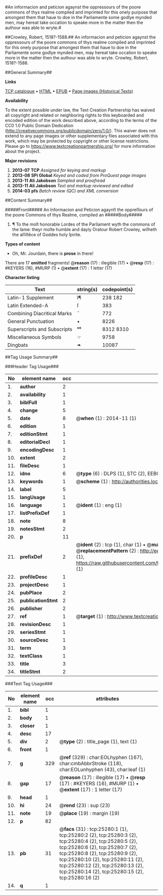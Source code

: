 #An informacion and peticion agaynst the oppressours of the poore commons of thys realme compiled and imprinted for this onely purpose that amongest them that haue to doe in the Parliamente some godlye mynded men, may hereat take occation to speake more in the matter then the authour was able to wryte.#

##Crowley, Robert, 1518?-1588.##
An informacion and peticion agaynst the oppressours of the poore commons of thys realme compiled and imprinted for this onely purpose that amongest them that haue to doe in the Parliamente some godlye mynded men, may hereat take occation to speake more in the matter then the authour was able to wryte.
Crowley, Robert, 1518?-1588.

##General Summary##

**Links**

[TCP catalogue](http://www.ota.ox.ac.uk/tcp/)  • 
[HTML](http://tei.it.ox.ac.uk/tcp/Texts-HTML/free/A19/A19660.html)  • 
[EPUB](http://tei.it.ox.ac.uk/tcp/Texts-EPUB/free/A19/A19660.epub) • 
[Page images (Historical Texts)](https://historicaltexts.jisc.ac.uk/eebo-22256763e)

**Availability**

To the extent possible under law, the Text Creation Partnership has waived all copyright and related or neighboring rights to this keyboarded and encoded edition of the work described above, according to the terms of the CC0 1.0 Public Domain Dedication (http://creativecommons.org/publicdomain/zero/1.0/). This waiver does not extend to any page images or other supplementary files associated with this work, which may be protected by copyright or other license restrictions. Please go to https://www.textcreationpartnership.org/ for more information about the project.

**Major revisions**

1. __2013-07__ __TCP__ *Assigned for keying and markup*
1. __2013-08__ __SPi Global__ *Keyed and coded from ProQuest page images*
1. __2013-11__ __Ali Jakobson__ *Sampled and proofread*
1. __2013-11__ __Ali Jakobson__ *Text and markup reviewed and edited*
1. __2014-03__ __pfs__ *Batch review (QC) and XML conversion*

##Content Summary##

#####Front#####
An înformacion and Peticion agaynſt the oppreſſours of the poore Commons of thys Realme, compiled an
#####Body#####

1. ¶ To the moſt honorable Lordes of the Parliament wyth the commons of the ſame: theyr moſte humble and dayly Oratour Robert Crowley, wiſheth the aſſiſtēce of Goddes holy ſpirite.

**Types of content**

  * Oh, Mr. Jourdain, there is **prose** in there!

There are 17 **omitted** fragments! 
 @__reason__ (17) : illegible (17)  •  @__resp__ (17) : #KEYERS (16), #MURP (1)  •  @__extent__ (17) : 1 letter (17)

**Character listing**


|Text|string(s)|codepoint(s)|
|---|---|---|
|Latin-1 Supplement|î¶|238 182|
|Latin Extended-A|ſ|383|
|Combining             Diacritical Marks|̄|772|
|General Punctuation|•|8226|
|Superscripts             and Subscripts|⁸⁶|8312 8310|
|Miscellaneous Symbols|☞|9758|
|Dingbats|❧|10087|

##Tag Usage Summary##

###Header Tag Usage###

|No|element name|occ|attributes|
|---|---|---|---|
|1.|__author__|2||
|2.|__availability__|1||
|3.|__biblFull__|1||
|4.|__change__|5||
|5.|__date__|8| @__when__ (1) : 2014-11 (1)|
|6.|__edition__|1||
|7.|__editionStmt__|1||
|8.|__editorialDecl__|1||
|9.|__encodingDesc__|1||
|10.|__extent__|2||
|11.|__fileDesc__|1||
|12.|__idno__|6| @__type__ (6) : DLPS (1), STC (2), EEBO-CITATION (1), OCLC (1), VID (1)|
|13.|__keywords__|1| @__scheme__ (1) : http://authorities.loc.gov/ (1)|
|14.|__label__|5||
|15.|__langUsage__|1||
|16.|__language__|1| @__ident__ (1) : eng (1)|
|17.|__listPrefixDef__|1||
|18.|__note__|8||
|19.|__notesStmt__|2||
|20.|__p__|11||
|21.|__prefixDef__|2| @__ident__ (2) : tcp (1), char (1)  •  @__matchPattern__ (2) : ([0-9\-]+):([0-9IVX]+) (1), (.+) (1)  •  @__replacementPattern__ (2) : http://eebo.chadwyck.com/downloadtiff?vid=$1&page=$2 (1), https://raw.githubusercontent.com/textcreationpartnership/Texts/master/tcpchars.xml#$1 (1)|
|22.|__profileDesc__|1||
|23.|__projectDesc__|1||
|24.|__pubPlace__|2||
|25.|__publicationStmt__|2||
|26.|__publisher__|2||
|27.|__ref__|1| @__target__ (1) : http://www.textcreationpartnership.org/docs/. (1)|
|28.|__revisionDesc__|1||
|29.|__seriesStmt__|1||
|30.|__sourceDesc__|1||
|31.|__term__|3||
|32.|__textClass__|1||
|33.|__title__|3||
|34.|__titleStmt__|2||


###Text Tag Usage###

|No|element name|occ|attributes|
|---|---|---|---|
|1.|__bibl__|1||
|2.|__body__|1||
|3.|__closer__|1||
|4.|__desc__|17||
|5.|__div__|2| @__type__ (2) : title_page (1), text (1)|
|6.|__front__|1||
|7.|__g__|329| @__ref__ (329) : char:EOLhyphen (167), char:cmbAbbrStroke (118), char:EOLunhyphen (43), char:leaf (1)|
|8.|__gap__|17| @__reason__ (17) : illegible (17)  •  @__resp__ (17) : #KEYERS (16), #MURP (1)  •  @__extent__ (17) : 1 letter (17)|
|9.|__head__|1||
|10.|__hi__|24| @__rend__ (23) : sup (23)|
|11.|__note__|19| @__place__ (19) : margin (19)|
|12.|__p__|82||
|13.|__pb__|31| @__facs__ (31) : tcp:25280:1 (1), tcp:25280:2 (2), tcp:25280:3 (2), tcp:25280:4 (2), tcp:25280:5 (2), tcp:25280:6 (2), tcp:25280:7 (2), tcp:25280:8 (2), tcp:25280:9 (2), tcp:25280:10 (2), tcp:25280:11 (2), tcp:25280:12 (2), tcp:25280:13 (2), tcp:25280:14 (2), tcp:25280:15 (2), tcp:25280:16 (2)|
|14.|__q__|1||
